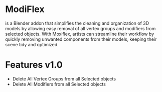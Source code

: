 # ModiFlex
is a Blender addon that simplifies the cleaning and organization of 3D models by allowing easy removal of all vertex groups and modifiers from selected objects. With Moxiflex, artists can streamline their workflow by quickly removing unwanted components from their models, keeping their scene tidy and optimized.

# Features v1.0
- Delete All Vertex Groups from all Selected objects
- Delete All Modifiers from all Selected objects
